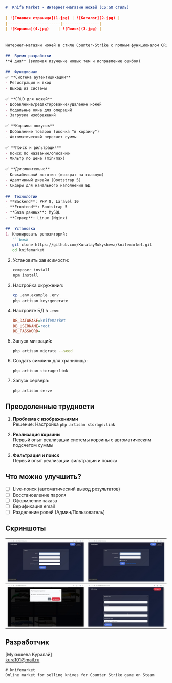 
```markdown

#  Knife Market - Интернет-магазин ножей (CS:GO стиль)

| ![Главная страница](1.jpg) | ![Каталог](2.jpg) |
|-----------------------|----------------|
| ![Корзина](4.jpg)    | ![Поиск](3.jpg) |


Интернет-магазин ножей в стиле Counter-Strike с полным функционалом CRUD, корзиной покупок и системой авторизации.

##  Время разработки
**4 дня** (включая изучение новых тем и исправление ошибок)

##  Функционал
✅ **Система аутентификации**  
- Регистрация и вход 
- Выход из системы  

✅ **CRUD для ножей**  
- Добавление/редактирование/удаление ножей  
- Модальные окна для операций  
- Загрузка изображений  

✅ **Корзина покупок**  
- Добавление товаров (иконка "в корзину")  
- Автоматический пересчет суммы   

✅ **Поиск и фильтрация**  
- Поиск по названию/описанию  
- Фильтр по цене (min/max)  

✅ **Дополнительно**  
- Кликабельный логотип (возврат на главную)  
- Адаптивный дизайн (Bootstrap 5)  
- Сидеры для начального наполнения БД  

##  Технологии
- **Backend**: PHP 8, Laravel 10
- **Frontend**: Bootstrap 5
- **База данных**: MySQL
- **Сервер**: Linux (Nginx)

##  Установка
1. Клонировать репозиторий:
   ```bash
   git clone https://github.com/KuralayMukysheva/knifemarket.git
   cd knifemarket
   ```

2. Установить зависимости:
   ```bash
   composer install
   npm install
   ```

3. Настройка окружения:
   ```bash
   cp .env.example .env
   php artisan key:generate
   ```

4. Настройте БД в `.env`:
   ```ini
   DB_DATABASE=knifemarket
   DB_USERNAME=root
   DB_PASSWORD=
   ```

5. Запуск миграций:
   ```bash
   php artisan migrate --seed
   ```

6. Создать симлинк для хранилища:
   ```bash
   php artisan storage:link
   ```

7. Запуск сервера:
   ```bash
   php artisan serve
   ```

##  Преодоленные трудности
1. **Проблема с изображениями**  
   Решение: Настройка `php artisan storage:link`

2. **Реализация корзины**  
   Первый опыт реализации системы корзины с автоматическим подсчетом суммы

3. **Фильтрация и поиск**  
   Первый опыт реализации фильтрации и поиска

##  Что можно улучшить?
- [ ] Live-поиск (автоматический вывод результатов) 
- [ ] Восстановление пароля  
- [ ] Оформление заказа  
- [ ] Верификация email  
- [ ] Разделение ролей (Админ/Пользователь)  

##  Скриншоты
| ![Регистрация](9.jpg) | ![Вход](8.jpg) |
|-----------------------|----------------|
| ![Удаление](6.jpg)    | ![Добавление](5.jpg) |

##  Разработчик
[Мукышева Куралай]  
[kura101@mail.ru](mailto:kura101@mail.ru) 
```
# knifemarket
Online market for selling knives for Counter Strike game on Steam
